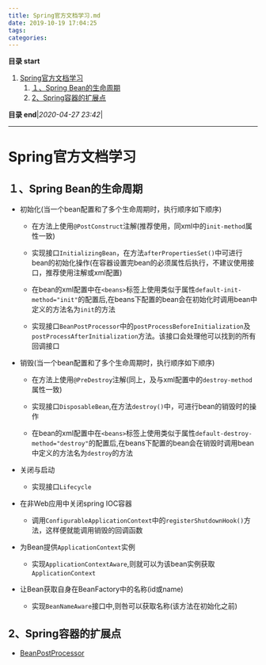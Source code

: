```yaml
---
title: Spring官方文档学习.md
date: 2019-10-19 17:04:25
tags: 
categories: 
---
```


**目录 start**

1. [Spring官方文档学习](#spring官方文档学习)
    1. [１、Spring Bean的生命周期](#１、spring-bean的生命周期)
    1. [2、Spring容器的扩展点](#2、spring容器的扩展点)

**目录 end**|_2020-04-27 23:42_|
****************************************
# Spring官方文档学习

## １、Spring Bean的生命周期

-   初始化(当一个bean配置和了多个生命周期时，执行顺序如下顺序)

    -   在方法上使用`@PostConstruct`注解(推荐使用，同xml中的`init-method`属性一致)

    -   实现接口`InitializingBean`，在方法`afterPropertiesSet()`中可进行bean的初始化操作(在容器设置完bean的必须属性后执行，不建议使用接口，推荐使用注解或xml配置)
    
    -   在bean的xml配置中在`<beans>`标签上使用类似于属性`default-init-method="init"`的配置后,在beans下配置的bean会在初始化时调用bean中定义的方法名为`init`的方法

    -   实现接口`BeanPostProcessor`中的`postProcessBeforeInitialization`及`postProcessAfterInitialization`方法。该接口会处理他可以找到的所有回调接口    

-   销毁(当一个bean配置和了多个生命周期时，执行顺序如下顺序)

    -   在方法上使用`@PreDestroy`注解(同上，及与xml配置中的`destroy-method`属性一致)

    -   实现接口`DisposableBean`,在方法`destroy()`中，可进行bean的销毁时的操作
    
    -   在bean的xml配置中在`<beans>`标签上使用类似于属性`default-destroy-method="destroy"`的配置后,在beans下配置的bean会在销毁时调用bean中定义的方法名为`destroy`的方法
    
-   关闭与启动

    -   实现接口`Lifecycle`
    
    
-   在非Web应用中关闭spring IOC容器

    -   调用`ConfigurableApplicationContext`中的`registerShutdownHook()`方法，这样便就能调用销毁的回调函数
    
-   为Bean提供`ApplicationContext`实例

    -   实现`ApplicationContextAware`,则就可以为该bean实例获取`ApplicationContext`
    
-   让Bean获取自身在BeanFactory中的名称(id或name)

    -   实现`BeanNameAware`接口中,则咎可以获取名称(该方法在初始化之前)
    
## 2、Spring容器的扩展点

-  [BeanPostProcessor](https://github.com/dragonhht/Notes/blob/master/Java/Spring%E5%AE%B9%E5%99%A8%E6%89%A9%E5%B1%95%E7%82%B9%E4%B9%8BBeanPostProcessor.md)
